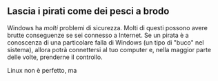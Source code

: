 <?php require("../../entete.php"); ?> <?php require("../../base.php"); ?>

<div id="corps">

<h2>Lascia i pirati come dei pesci a brodo</h2>

<p>Windows ha <i>molti</i> problemi di sicurezza. Molti di questi possono 
avere brutte conseguenze se sei connesso a Internet. Se un pirata è a 
conoscenza di una particolare falla di Windows (un tipo di "buco" nel 
sistema), allora potrà connettersi al tuo computer e, nella maggior parte 
delle volte, prenderne il controllo.</p>

<p>Linux non è perfetto, ma</p>

</div>


